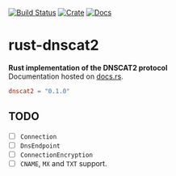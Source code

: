 [![Build Status](https://travis-ci.org/avitex/rust-dnscat2.svg)](https://travis-ci.org/avitex/rust-dnscat2)
[![Crate](https://img.shields.io/crates/v/dnscat2.svg)](https://crates.io/crates/dnscat2)
[![Docs](https://docs.rs/dnscat2/badge.svg)](https://docs.rs/dnscat2)

# rust-dnscat2

**Rust implementation of the DNSCAT2 protocol**  
Documentation hosted on [docs.rs](https://docs.rs/dnscat2).

```toml
dnscat2 = "0.1.0"
```

## TODO

- [ ] `Connection`
- [ ] `DnsEndpoint`
- [ ] `ConnectionEncryption`
- [ ] `CNAME`, `MX` and `TXT` support.
